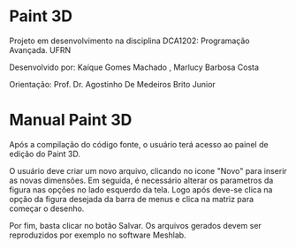 # Paint 3D 
Projeto em desenvolvimento na disciplina DCA1202: Programação Avançada. UFRN

<p>Desenvolvido por: Kaíque Gomes Machado , Marlucy Barbosa Costa</p>
<p>Orientação: Prof. Dr. Agostinho De Medeiros Brito Junior</p>

# Manual Paint 3D

<p>Após a compilação do código fonte, o usuário terá acesso ao painel de edição do Paint 3D.</p>
<p>O usuário deve criar um novo arquivo, clicando no icone "Novo" para inserir as novas dimensões. Em seguida, é necessário alterar os parametros da figura nas opções no lado esquerdo da tela. Logo após deve-se clica na opção da figura desejada da barra de menus e clica na matriz para começar o desenho.</p>
 
<p>Por fim, basta clicar no botão Salvar. Os arquivos gerados devem ser reproduzidos por exemplo no software Meshlab.</p>
